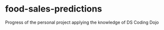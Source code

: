 # food-sales-predictions

Progress of the personal project applying the knowledge of DS Coding Dojo
